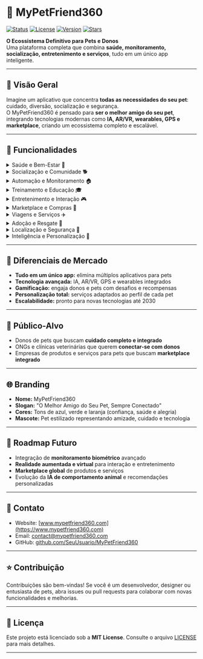 # 🐾 MyPetFriend360

[![Status](https://img.shields.io/badge/status-active-brightgreen)](https://github.com/SeuUsuario/MyPetFriend360)
[![License](https://img.shields.io/badge/license-MIT-blue)](LICENSE)
[![Version](https://img.shields.io/badge/version-1.0.0-orange)](https://github.com/SeuUsuario/MyPetFriend360/releases)
[![Stars](https://img.shields.io/github/stars/SeuUsuario/MyPetFriend360?style=social)](https://github.com/SeuUsuario/MyPetFriend360/stargazers)

**O Ecossistema Definitivo para Pets e Donos**  
Uma plataforma completa que combina **saúde, monitoramento, socialização, entretenimento e serviços**, tudo em um único app inteligente.

---

## 🚀 Visão Geral
Imagine um aplicativo que concentra **todas as necessidades do seu pet**: cuidado, diversão, socialização e segurança.  
O MyPetFriend360 é pensado para **ser o melhor amigo do seu pet**, integrando tecnologias modernas como **IA, AR/VR, wearables, GPS e marketplace**, criando um ecossistema completo e escalável.

---

## 🌟 Funcionalidades

<details>
<summary>Saúde e Bem-Estar 🏥</summary>

- Histórico médico digital completo  
- Alertas de vacinas, consultas e medicações  
- Teleconsulta com veterinários certificados  
- Monitoramento de sinais vitais via wearables  
- Dietas personalizadas com sugestões nutricionais
</details>

<details>
<summary>Socialização e Comunidade 🐕</summary>

- Perfis detalhados de pets  
- Sistema de match para encontros e passeios  
- Fóruns e grupos de discussão por interesses
</details>

<details>
<summary>Automação e Monitoramento 🏠</summary>

- Alimentação, luz e temperatura automáticas  
- Brinquedos interativos e câmeras inteligentes  
- Relatórios de atividade física e comportamento
</details>

<details>
<summary>Treinamento e Educação 🎓</summary>

- Treinamento gamificado e recompensas digitais  
- Exercícios personalizados e lembretes inteligentes  
- Dicas baseadas no histórico e comportamento
</details>

<details>
<summary>Entretenimento e Interação 🎮</summary>

- Jogos em realidade virtual para pets  
- Sessões multiplayer para interação remota  
- Estímulos físicos e mentais contínuos
</details>

<details>
<summary>Marketplace e Compras 🛒</summary>

- Visualização de produtos em AR  
- Entrega rápida de rações, brinquedos e medicamentos  
- Sistema de assinatura de alimentação personalizada
</details>

<details>
<summary>Viagens e Serviços ✈️</summary>

- Hotéis e roteiros pet-friendly  
- Seguro de viagem para pets  
- Conexão com clínicas e veterinários locais
</details>

<details>
<summary>Adoção e Resgate 🐾</summary>

- Rede de adoção responsável  
- Integração com ONGs e protetores  
- Acompanhamento da adaptação do pet
</details>

<details>
<summary>Localização e Segurança 📍</summary>

- GPS integrado e rastreamento de coleiras inteligentes  
- Alertas geolocalizados para pets perdidos  
- Reconhecimento de imagens para localização
</details>

<details>
<summary>Inteligência e Personalização 🤖</summary>

- IA que aprende hábitos e sugere atividades  
- Relatórios semanais e mensais de saúde e comportamento  
- Recomendações personalizadas de serviços e produtos
</details>

---

## 🎯 Diferenciais de Mercado
- **Tudo em um único app:** elimina múltiplos aplicativos para pets  
- **Tecnologia avançada:** IA, AR/VR, GPS e wearables integrados  
- **Gamificação:** engaja donos e pets com desafios e recompensas  
- **Personalização total:** serviços adaptados ao perfil de cada pet  
- **Escalabilidade:** pronto para novas tecnologias até 2030

---

## 👥 Público-Alvo
- Donos de pets que buscam **cuidado completo e integrado**  
- ONGs e clínicas veterinárias que querem **conectar-se com donos**  
- Empresas de produtos e serviços para pets que buscam **marketplace integrado**

---

## 🌐 Branding
- **Nome:** MyPetFriend360  
- **Slogan:** "O Melhor Amigo do Seu Pet, Sempre Conectado"  
- **Cores:** Tons de azul, verde e laranja (confiança, saúde e alegria)  
- **Mascote:** Pet estilizado representando amizade, cuidado e tecnologia

---

## 🔮 Roadmap Futuro
- Integração de **monitoramento biométrico** avançado  
- **Realidade aumentada e virtual** para interação e entretenimento  
- **Marketplace global** de produtos e serviços  
- Evolução da **IA de comportamento animal** e recomendações personalizadas  

---

## 📌 Contato
- Website: [www.mypetfriend360.com](https://www.mypetfriend360.com)  
- Email: contact@mypetfriend360.com  
- GitHub: [github.com/SeuUsuario/MyPetFriend360](https://github.com/SeuUsuario/MyPetFriend360)

---

## ⭐ Contribuição
Contribuições são bem-vindas! Se você é um desenvolvedor, designer ou entusiasta de pets, abra issues ou pull requests para colaborar com novas funcionalidades e melhorias.

---

## 📝 Licença
Este projeto está licenciado sob a **MIT License**. Consulte o arquivo [LICENSE](LICENSE) para mais detalhes.

---

